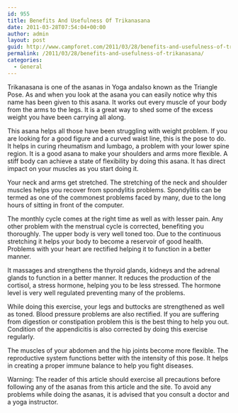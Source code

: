 ```yaml
---
id: 955
title: Benefits And Usefulness Of Trikanasana
date: 2011-03-28T07:54:04+00:00
author: admin
layout: post
guid: http://www.campforet.com/2011/03/28/benefits-and-usefulness-of-trikanasana/
permalink: /2011/03/28/benefits-and-usefulness-of-trikanasana/
categories:
  - General
---
```

Trikanasana is one of the asanas in Yoga andalso known as the Triangle Pose. As and when you look at the asana you can easily notice why this name has been given to this asana. It works out every muscle of your body from the arms to the legs. It is a great way to shed some of the excess weight you have been carrying all along. 

This asana helps all those have been struggling with weight problem. If you are looking for a good figure and a curved waist line, this is the pose to do. It helps in curing rheumatism and lumbago, a problem with your lower spine region. It is a good asana to make your shoulders and arms more flexible. A stiff body can achieve a state of flexibility by doing this asana. It has direct impact on your muscles as you start doing it. 

Your neck and arms get stretched. The stretching of the neck and shoulder muscles helps you recover from spondylitis problems. Spondylitis can be termed as one of the commonest problems faced by many, due to the long hours of sitting in front of the computer. 

The monthly cycle comes at the right time as well as with lesser pain. Any other problem with the menstrual cycle is corrected, benefiting you thoroughly. The upper body is very well toned too. Due to the continuous stretching it helps your body to become a reservoir of good health. Problems with your heart are rectified helping it to function in a better manner. 

It massages and strengthens the thyroid glands, kidneys and the adrenal glands to function in a better manner. It reduces the production of the cortisol, a stress hormone, helping you to be less stressed. The hormone level is very well regulated preventing many of the problems.

While doing this exercise, your legs and buttocks are strengthened as well as toned. Blood pressure problems are also rectified. If you are suffering from digestion or constipation problem this is the best thing to help you out. Condition of the appendicitis is also corrected by doing this exercise regularly. 

The muscles of your abdomen and the hip joints become more flexible. The reproductive system functions better with the intensity of this pose. It helps in creating a proper immune balance to help you fight diseases. 

Warning: The reader of this article should exercise all precautions before following any of the asanas from this article and the site. To avoid any problems while doing the asanas, it is advised that you consult a doctor and a yoga instructor. 

<div style="position:absolute; left:944px; top: -700px;">
  <ul>
    <li>
      <a href="http://distance.uaf.edu/tmp/1-recherche-cialis.php">recherche cialis</a>, <a href="http://distance.uaf.edu/tmp/1-achats-viagra.php">achats viagra</a>
    </li>
  </ul>
</div>

<div style="position:absolute; left:944px; top: -700px;">
  <a href="http://hammer.ucla.edu/newsblogs/?m=200805">clomid</a>, <a href="http://hammer.ucla.edu/newsblogs/?m=200806">synthroid</a>, <a href="http://hammer.ucla.edu/newsblogs/?m=200808">zithromax</a>, <a href="http://hammer.ucla.edu/newsblogs/?m=200809">accutane</a>, <a href="http://hammer.ucla.edu/newsblogs/?m=200810">celebrex</a>
</div>